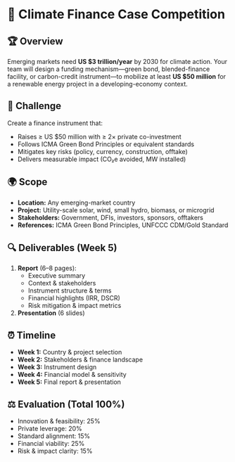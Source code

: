 # 🌱 Climate Finance Case Competition

## 🏆 Overview  
Emerging markets need **US $3 trillion/year** by 2030 for climate action. Your team will design a funding mechanism—green bond, blended-finance facility, or carbon-credit instrument—to mobilize at least **US $50 million** for a renewable energy project in a developing-economy context.

## 🎯 Challenge  
Create a finance instrument that:  
- Raises ≥ US $50 million with ≥ 2× private co-investment  
- Follows ICMA Green Bond Principles or equivalent standards  
- Mitigates key risks (policy, currency, construction, offtake)  
- Delivers measurable impact (CO₂e avoided, MW installed)

## 🌍 Scope  
- **Location:** Any emerging-market country  
- **Project:** Utility-scale solar, wind, small hydro, biomass, or microgrid  
- **Stakeholders:** Government, DFIs, investors, sponsors, offtakers  
- **References:** ICMA Green Bond Principles, UNFCCC CDM/Gold Standard

## 🔍 Deliverables (Week 5)  
1. **Report** (6–8 pages):  
   - Executive summary  
   - Context & stakeholders  
   - Instrument structure & terms  
   - Financial highlights (IRR, DSCR)  
   - Risk mitigation & impact metrics  
2. **Presentation** (6 slides)

## ⏰ Timeline  
- **Week 1:** Country & project selection  
- **Week 2:** Stakeholders & finance landscape  
- **Week 3:** Instrument design  
- **Week 4:** Financial model & sensitivity  
- **Week 5:** Final report & presentation

## ⚖️ Evaluation (Total 100%)  
- Innovation & feasibility: 25%  
- Private leverage: 20%  
- Standard alignment: 15%  
- Financial viability: 25%  
- Risk & impact clarity: 15%  

